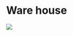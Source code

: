 # Ware house
<img src="https://firebasestorage.googleapis.com/v0/b/hinh-6eaf7.appspot.com/o/warehouse.jpg?alt=media&token=535680c5-2727-4cad-b21f-4b37e5680f33">

